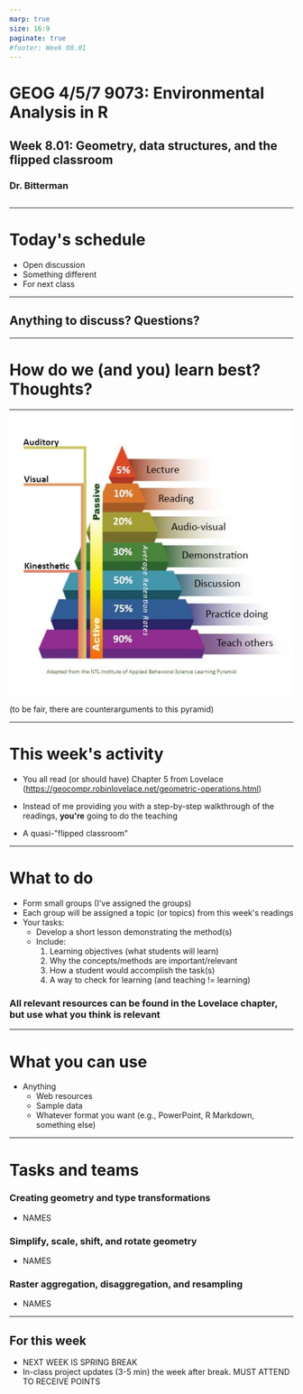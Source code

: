 ```yaml
---
marp: true
size: 16:9 
paginate: true
#footer: Week 08.01
---
```


# GEOG 4/5/7 9073: Environmental Analysis in R

## 

## Week 8.01: Geometry, data structures, and the flipped classroom

### Dr. Bitterman

## 

---

# Today's schedule

- Open discussion
- Something different
- For next class

---

## Anything to discuss? Questions?


---

# How do we (and you) learn best? Thoughts?

---

![width:550px](./images/learning-pyramid2.jpg)

(to be fair, there are counterarguments to this pyramid)

---

# This week's activity

- You all read (or should have) Chapter 5 from Lovelace (https://geocompr.robinlovelace.net/geometric-operations.html)

- Instead of me providing you with a step-by-step walkthrough of the readings, **you're** going to do the teaching

- A quasi-"flipped classroom"


---

# What to do

- Form small groups (I've assigned the groups)
- Each group will be assigned a topic (or topics) from this week's readings
- Your tasks:
  - Develop a short lesson demonstrating the method(s)
  - Include:
    1. Learning objectives (what students will learn)
    2. Why the concepts/methods are important/relevant
    3. How a student would accomplish the task(s)
    4. A way to check for learning (and teaching != learning)

### All relevant resources can be found in the Lovelace chapter, but use what you think is relevant


---

# What you can use

- Anything
  - Web resources
  - Sample data
  - Whatever format you want (e.g., PowerPoint, R Markdown, something else)

---

# Tasks and teams

### Creating geometry and type transformations
- NAMES

### Simplify, scale, shift, and rotate geometry
- NAMES

### Raster aggregation, disaggregation, and resampling
- NAMES

---

## For this week

- NEXT WEEK IS SPRING BREAK
- In-class project updates (3-5 min) the week after break. MUST ATTEND TO RECEIVE POINTS

